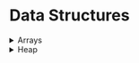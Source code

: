 # Data Structures

<details>
  <summary>Arrays</summary>

  - [Arrays - DS](https://github.com/wingkwong/hackerrank/tree/master/problem-solving/data-structures/arrays/arrays-ds)
  - [2D Arrays - DS](https://github.com/wingkwong/hackerrank/tree/master/problem-solving/data-structures/arrays/2d-arrays)
</details>

<details>
  <summary>Heap</summary>

  - [QHEAP1](https://github.com/wingkwong/hackerrank/tree/master/problem-solving/data-structures/heap/qheap1)
</details>